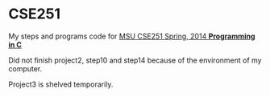 # CSE251
My steps and programs code for [MSU CSE251 Spring, 2014 **Programming in C**](https://www.cse.msu.edu/~cse251/index.html)

Did not finish project2, step10 and step14 because of the environment of my computer.

Project3 is shelved temporarily.
